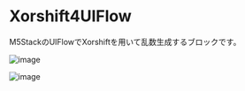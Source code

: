 # Xorshift4UIFlow
M5StackのUIFlowでXorshiftを用いて乱数生成するブロックです。

![image](https://user-images.githubusercontent.com/10735253/141985991-ec1e1402-b4b2-4301-9748-f1ec7ea77d1e.png)

![image](https://user-images.githubusercontent.com/10735253/141986314-a37f7dba-7401-430b-b270-c1ba09437a43.png)
